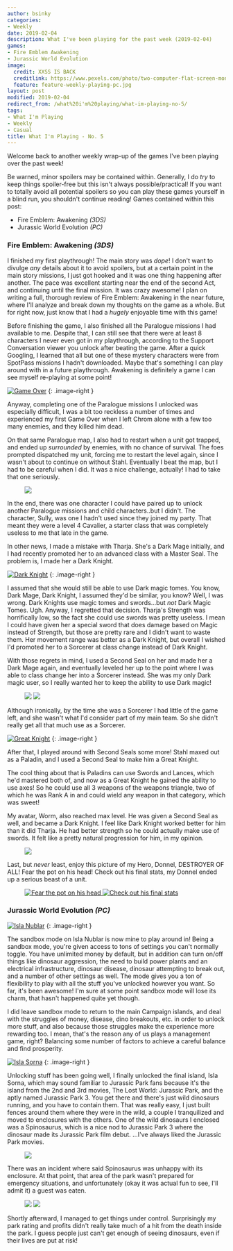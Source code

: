 ```yaml
---
author: bsinky
categories:
- Weekly
date: 2019-02-04
description: What I've been playing for the past week (2019-02-04)
games:
- Fire Emblem Awakening
- Jurassic World Evolution
image:
  credit: XXSS IS BACK
  creditlink: https://www.pexels.com/photo/two-computer-flat-screen-monitors-turned-on-777001/
  feature: feature-weekly-playing-pc.jpg
layout: post
modified: 2019-02-04
redirect_from: /what%20i'm%20playing/what-im-playing-no-5/
tags:
- What I'm Playing
- Weekly
- Casual
title: What I'm Playing - No. 5
---
```


Welcome back to another weekly wrap-up of the games I've been playing over the
past week!

Be warned, minor spoilers may be contained within. Generally, I do *try* to keep
things spoiler-free but this isn't always possible/practical! If you want to
totally avoid all potential spoilers so you can play these games yourself in a
blind run, you shouldn't continue reading! Games contained within this post:

 - Fire Emblem: Awakening *(3DS)*
 - Jurassic World Evolution *(PC)*

<!--more-->

### Fire Emblem: Awakening *(3DS)*

I finished my first playthrough! The main story was *dope*! I don't want to
divulge *any* details about it to avoid spoilers, but at a certain point in the
main story missions, I just got hooked and it was one thing happening after
another. The pace was excellent starting near the end of the second Act, and
continuing until the final mission. It was crazy awesome! I plan on writing a
full, thorough review of Fire Emblem: Awakening in the near future, where I'll
analyze and break down my thoughts on the game as a whole. But for right now,
just know that I had a *hugely* enjoyable time with this game!

Before finishing the game, I also finished all the Paralogue missions I had
available to me. Despite that, I can still see that there were at least 8
characters I never even got in my playthrough, according to the Support
Conversation viewer you unlock after beating the game. After a quick Googling, I
learned that all but one of these mystery characters were from SpotPass missions
I hadn't downloaded. Maybe that's something I can play around with in a future
playthrough. Awakening is definitely a game I can see myself re-playing at some
point!

[![Game Over](https://i.imgur.com/WM6sDyym.png)](https://i.imgur.com/WM6sDyy.png)
{: .image-right }

Anyway, completing one of the Paralogue missions I unlocked was especially
difficult, I was a bit too reckless a number of times and experienced my first
Game Over when I left Chrom alone with a few too many enemies, and they killed
him dead.

On that same Paralogue map, I also had to restart when a unit got trapped, and
ended up *surrounded* by enemies, with no chance of survival. The foes prompted
dispatched my unit, forcing me to restart the level again, since I wasn't about
to continue on without Stahl. Eventually I beat the map, but I had to be careful
when I did. It was a nice challenge, actually! I had to take that one seriously.

<figure class="half center">
    <a href="https://i.imgur.com/KP2GHKO.png"><img src="https://i.imgur.com/KP2GHKOm.png"/></a>
</figure>

In the end, there was one character I could have paired up to unlock another
Paralogue missions and child characters..but I didn't. The character, Sully, was
one I hadn't used since they joined my party. That meant they were a level 4
Cavalier, a starter class that was completely useless to me that late in the game.

In other news, I made a mistake with Tharja. She's a Dark Mage initially, and I
had recently promoted her to an advanced class with a Master Seal. The problem
is, I made her a Dark Knight.

[![Dark Knight](https://i.imgur.com/8cSSxtvm.png)](https://i.imgur.com/8cSSxtv.png)
{: .image-right }

I assumed that she would still be able to use Dark magic tomes. You know, Dark
Mage, Dark Knight, I assumed they'd be similar, you know? Well, I was wrong.
Dark Knights use magic tomes and swords...but *not* Dark Magic Tomes. Ugh.
Anyway, I regretted that decision. Tharja's Strength was horrifically low, so
the fact she could use swords was pretty useless. I mean I could have given her
a special sword that does damage based on Magic instead of Strength, but those
are pretty rare and I didn't want to waste them. Her movement range was better
as a Dark Knight, but overall I wished I'd promoted her to a Sorcerer at class
change instead of Dark Knight.

With those regrets in mind, I used a Second Seal on her and made her a Dark Mage
again, and eventually leveled her up to the point where I was able to class
change her into a Sorcerer instead. She was my only Dark magic user, so I really
wanted her to keep the ability to use Dark
magic!

<figure class="half">
    <a href="https://i.imgur.com/o1VwEMd.png"><img src="https://i.imgur.com/o1VwEMdm.png"/></a>
    <a href="https://i.imgur.com/QEz1hDM.png"><img src="https://i.imgur.com/QEz1hDMm.png"/></a>
</figure>

Although ironically, by the time she was a Sorcerer I had little
of the game left, and she wasn't what I'd consider part of my main team. So she
didn't really get all that much use as a Sorcerer.

[![Great Knight](https://i.imgur.com/2BXON2Bm.png)](https://i.imgur.com/2BXON2B.png)
{: .image-right }

After that, I played around with Second Seals some more! Stahl maxed out as a
Paladin, and I used a Second Seal to make him a Great Knight.

The cool thing about that is Paladins can use Swords and Lances, which he'd
mastered both of, and now as a Great Knight he gained the ability to use axes!
So he could use all 3 weapons of the weapons triangle, two of which he was Rank
A in and could wield any weapon in that category, which was sweet!

My avatar, Worm, also reached max level. He was given a Second Seal as well, and
became a Dark Knight. I feel like Dark Knight worked better for him than it did
Tharja. He had better strength so he could actually make use of swords. It felt
like a pretty natural progression for him, in my opinion.

<figure class="half center">
    <a href="https://i.imgur.com/f9e6Zqj.png"><img src="https://i.imgur.com/f9e6Zqjm.png"/></a>
</figure>

Last, but *never* least, enjoy this picture
of my Hero, Donnel, DESTROYER OF ALL! Fear the pot on his head! Check out his
final stats, my Donnel ended up a serious beast of a unit.

<figure class="half">
    <a href="https://i.imgur.com/KIEbiIn.png"><img src="https://i.imgur.com/KIEbiInm.png" alt="Fear the pot  on his head"/>
    </a>
    <a href="https://i.imgur.com/B9E4WkZ.png"><img src="https://i.imgur.com/B9E4WkZm.png" alt="Check out his final stats"/>
    </a>
</figure>

### Jurassic World Evolution *(PC)*

[![Isla Nublar](https://i.imgur.com/WpNv1tOm.jpg)](https://i.imgur.com/WpNv1tO.jpg)
{: .image-right }

The sandbox mode on Isla Nublar is now mine to play around in! Being a sandbox
mode, you're given access to tons of settings you can't normally toggle. You
have unlimited money by default, but in addition can turn on/off things like
dinosaur aggression, the need to build power plants and an electrical
infrastructure, dinosaur disease, dinosaur attempting to break out, and a number
of other settings as well. The mode gives you a ton of flexibility to play with
all the stuff you've unlocked however you want. So far, it's been awesome! I'm
sure at some point sandbox mode will lose its charm, that hasn't happened quite
yet though.

I did leave sandbox mode to return to the main Campaign islands, and deal with
the struggles of money, disease, dino breakouts, etc. in order to unlock more
stuff, and also because those struggles make the experience more rewarding too.
I mean, that's the reason any of us plays a management game, right? Balancing
some number of factors to achieve a careful balance and find prosperity.

[![Isla Sorna](https://i.imgur.com/MFJwER9m.jpg)](https://i.imgur.com/MFJwER9.jpg)
{: .image-right }

Unlocking stuff has been going well, I finally unlocked the final island, Isla
Sorna, which may sound familiar to Jurassic Park fans because it's the island
from the 2nd and 3rd movies, The Lost World: Jurassic Park, and the aptly named
Jurassic Park 3. You get there and there's just wild dinosaurs running,
and you have to contain them. That was really easy, I just built fences around
them where they were in the wild, a couple I tranquilized and moved to
enclosures with the others. One of the wild dinosaurs I enclosed was a
Spinosaurus, which is a nice nod to Jurassic Park 3 where the dinosaur made its
Jurassic Park film debut. ...I've always liked the Jurassic Park movies.

<figure class="half center">
    <a href="https://i.imgur.com/H1CRsW8.jpg"><img src="https://i.imgur.com/H1CRsW8m.jpg"/></a>
</figure>

There was an incident where said Spinosaurus was unhappy with its enclosure. At
that point, that area of the park wasn't prepared for emergency situations, and
unfortunately (okay it was actual fun to see, I'll admit it) a guest was eaten.

<figure class="half">
    <a href="https://i.imgur.com/XUKYxIN.jpg"><img src="https://i.imgur.com/XUKYxINm.jpg"/></a>
    <a href="https://i.imgur.com/WAeeY45.jpg"><img src="https://i.imgur.com/WAeeY45m.jpg"/></a>
</figure>

Shortly afterward, I managed to get things under control. Surprisingly my park
rating and profits didn't really take much of a hit from the death inside the
park. I guess people just can't get enough of seeing dinosaurs, even if their
lives are put at risk!